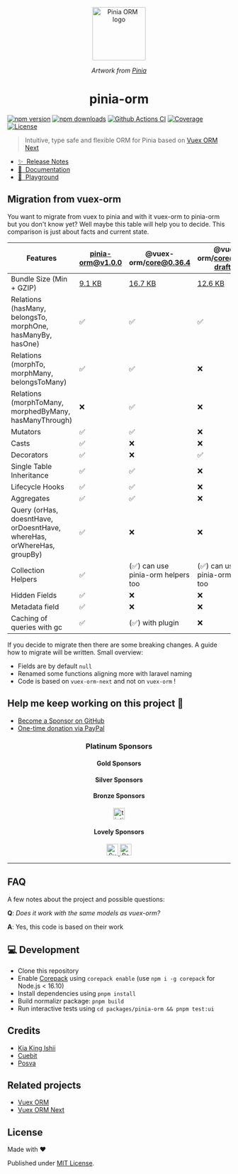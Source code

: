 <p align="center">
  <a href="https://github.com/storm-tail/pinia-orm" target="_blank" rel="noopener noreferrer">
    <img width="120" src="https://pinia-orm.codedredd.de/logo_pinia_orm.png" alt="Pinia ORM logo">
  </a>
</p>

<p align="center">
  <i>Artwork from <a href="https://pinia.vuejs.org/">Pinia</a></i>
</p>

<h1 align="center">pinia-orm</h1>

[![npm version][npm-version-src]][npm-version-href]
[![npm downloads][npm-downloads-src]][npm-downloads-href]
[![Github Actions CI][github-actions-ci-src]][github-actions-ci-href]
[![Coverage][code-coverage-src]][code-coverage-href]
[![License][license-src]][license-href]

> Intuitive, type safe and flexible ORM for Pinia based on [Vuex ORM Next](https://github.com/vuex-orm/vuex-orm-next)

- [✨ &nbsp;Release Notes](https://pinia-orm.codedredd.de/changelog)
- [📖 &nbsp;Documentation](https://pinia-orm.codedredd.de)
- [👾 &nbsp;Playground](https://pinia-orm-play.codedredd.de)

## Migration from vuex-orm

You want to migrate from vuex to pinia and with it vuex-orm to pinia-orm but you don't know yet?
Well maybe this table will help you to decide. This comparison is just about facts and current state.

| Features                                                               | pinia-orm@v1.0.0                                           | @vuex-orm/core@0.36.4                                             | @vuex-orm/core@1.0.0-draft.16                                             |
| ---------------------------------------------------------------------- | ---------------------------------------------------------- | ----------------------------------------------------------------- | ------------------------------------------------------------------------- |
| Bundle Size (Min + GZIP)                                               | [9.1 KB](https://bundlephobia.com/package/pinia-orm@1.0.0) | [16.7 KB](https://bundlephobia.com/package/@vuex-orm/core@0.36.4) | [12.6 KB](https://bundlephobia.com/package/@vuex-orm/core@1.0.0-draft.16) |
| Relations (hasMany, belongsTo, morphOne, hasManyBy, hasOne)            | ✅                                                         | ✅                                                                | ✅                                                                        |
| Relations (morphTo, morphMany, belongsToMany)                          | ✅                                                         | ✅                                                                | ❌                                                                        |
| Relations (morphToMany, morphedByMany, hasManyThrough)                 | ❌                                                         | ✅                                                                | ❌                                                                        |
| Mutators                                                               | ✅                                                         | ✅                                                                | ❌                                                                        |
| Casts                                                                  | ✅                                                         | ❌                                                                | ❌                                                                        |
| Decorators                                                             | ✅                                                         | ❌                                                                | ✅                                                                        |
| Single Table Inheritance                                               | ✅                                                         | ✅                                                                | ❌                                                                        |
| Lifecycle Hooks                                                        | ✅                                                         | ✅                                                                | ❌                                                                        |
| Aggregates                                                             | ✅                                                         | ✅                                                                | ❌                                                                        |
| Query (orHas, doesntHave, orDoesntHave, whereHas, orWhereHas, groupBy) | ✅                                                         | ❌                                                                | ❌                                                                        |
| Collection Helpers                                                     | ✅                                                         | (✅) can use pinia-orm helpers too                                | (✅) can use pinia-orm helpers too                                        |
| Hidden Fields                                                          | ✅                                                         | ❌                                                                | ❌                                                                        |
| Metadata field                                                         | ✅                                                         | ❌                                                                | ❌                                                                        |
| Caching of queries with gc                                             | ✅                                                         | (✅) with plugin                                                  | ❌                                                                        |

If you decide to migrate then there are some breaking changes. A guide how to migrate will be written.
Small overview:

- Fields are by default `null`
- Renamed some functions aligning more with laravel naming
- Code is based on `vuex-orm-next` and not on `vuex-orm` !

## Help me keep working on this project 💚

- [Become a Sponsor on GitHub](https://github.com/sponsors/codedredd)
- [One-time donation via PayPal](https://paypal.me/dredd1984)

<!--sponsors start-->
<h3 align="center">Platinum Sponsors</h3>
<p align="center">
</p>

<h4 align="center">Gold Sponsors</h4>
<p align="center">
</p>

<h4 align="center">Silver Sponsors</h4>
<p align="center">
</p>

<h4 align="center">Bronze Sponsors</h4>
<p align="center">
    <a href="https://github.com/tintin10q" target="_blank" rel="noopener noreferrer">
    <picture>
      <source srcset="https://avatars.githubusercontent.com/u/24190849?v=4" media="(prefers-color-scheme: dark)" height="26px" alt="tintin10q" />
      <img src="https://avatars.githubusercontent.com/u/24190849?v=4" height="26px" alt="tintin10q" />
    </picture>
  </a>
</p>

<h4 align="center">Lovely Sponsors</h4>
<p align="center">
  <a href="https://github.com/svenhue" target="_blank" rel="noopener noreferrer">
    <picture>
      <source srcset="https://avatars.githubusercontent.com/u/83905274?v=4" media="(prefers-color-scheme: dark)" height="26px" alt="Sven Hue" />
      <img src="https://avatars.githubusercontent.com/u/83905274?v=4" height="26px" alt="Sven Hue" />
    </picture>
  </a>
  <a href="https://github.com/paolodina" target="_blank" rel="noopener noreferrer">
    <picture>
      <source srcset="https://avatars.githubusercontent.com/u/1157401?v=4" media="(prefers-color-scheme: dark)" height="26px" alt="Paolo Dina" />
      <img src="https://avatars.githubusercontent.com/u/1157401?v=4" height="26px" alt="Paolo Dina" />
    </picture>
  </a>
</p>

<!--sponsors end-->

---

## FAQ

A few notes about the project and possible questions:

**Q**: _Does it work with the same models as vuex-orm?_

**A**: Yes, this code is based on their work

## 💻 Development

- Clone this repository
- Enable [Corepack](https://github.com/nodejs/corepack) using `corepack enable` (use `npm i -g corepack` for Node.js < 16.10)
- Install dependencies using `pnpm install`
- Build normalizr package: `pnpm build`
- Run interactive tests using `cd packages/pinia-orm && pnpm test:ui`

## Credits

- [Kia King Ishii](https://github.com/kiaking)
- [Cuebit](https://github.com/cuebit)
- [Posva](https://github.com/posva)

## Related projects

- [Vuex ORM](https://github.com/vuex-orm/vuex-orm)
- [Vuex ORM Next](https://github.com/vuex-orm/vuex-orm-next)

## License

Made with ❤️

Published under [MIT License](./LICENCE).

<!-- Badges -->

[npm-version-src]: https://img.shields.io/npm/v/pinia-orm/latest.svg
[code-coverage-src]: https://img.shields.io/codecov/c/github/CodeDredd/pinia-orm?logo=Codecov&logoColor=white&token=BYLAJJOOLS
[code-coverage-href]: https://app.codecov.io/gh/CodeDredd/pinia-orm
[npm-version-href]: https://npmjs.com/package/pinia-orm
[npm-downloads-src]: https://img.shields.io/npm/dm/pinia-orm.svg
[npm-downloads-href]: https://npmjs.com/package/pinia-orm
[github-actions-ci-src]: https://github.com/codedredd/pinia-orm/actions/workflows/ci.yml/badge.svg
[github-actions-ci-href]: https://github.com/codedredd/pinia-orm/actions?query=workflow%3Aci
[license-src]: https://img.shields.io/npm/l/pinia-orm.svg
[license-href]: https://npmjs.com/package/pinia-orm
